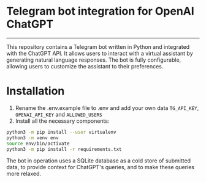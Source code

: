 # Telegram bot integration for OpenAI ChatGPT

---
This repository contains a Telegram bot written in Python and 
integrated with the ChatGPT API. It allows users to interact with a virtual 
assistant by generating natural language responses. The bot is fully 
configurable, allowing users to customize the assistant to their preferences. 

# Installation
1. Rename the .env.example file to .env and add your own data `TG_API_KEY`, `OPENAI_API_KEY` and `ALLOWED_USERS`
2. Install all the necessary components: 
```bash
python3 -m pip install --user virtualenv
python3 -m venv env
source env/bin/activate
python3 -m pip install -r requirements.txt
```

The bot in operation uses a SQLite database as a cold store of submitted data, to provide context for 
ChatGPT's queries, and to make these queries more relaxed.
